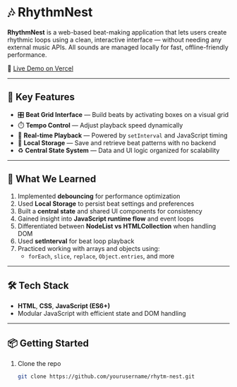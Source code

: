 # 🎶 RhythmNest

**RhythmNest** is a web-based beat-making application that lets users create rhythmic loops using a clean, interactive interface — without needing any external music APIs. All sounds are managed locally for fast, offline-friendly performance.

🔗 [Live Demo on Vercel](https://rhytm-nest.vercel.app/)

---

## 🚀 Key Features

- 🎛️ **Beat Grid Interface** — Build beats by activating boxes on a visual grid  
- ⏱️ **Tempo Control** — Adjust playback speed dynamically  
- 🧠 **Real-time Playback** — Powered by `setInterval` and JavaScript timing  
- 💾 **Local Storage** — Save and retrieve beat patterns with no backend  
- ♻️ **Central State System** — Data and UI logic organized for scalability  

---

## 🧠 What We Learned

1. Implemented **debouncing** for performance optimization  
2. Used **Local Storage** to persist beat settings and preferences  
3. Built a **central state** and shared UI components for consistency  
4. Gained insight into **JavaScript runtime flow** and event loops  
5. Differentiated between **NodeList vs HTMLCollection** when handling DOM  
6. Used **setInterval** for beat loop playback  
7. Practiced working with arrays and objects using:
   - `forEach`, `slice`, `replace`, `Object.entries`, and more

---

## 🛠️ Tech Stack

- **HTML**, **CSS**, **JavaScript (ES6+)**  
- Modular JavaScript with efficient state and DOM handling  

---

## 📦 Getting Started

1. Clone the repo  
   ```bash
   git clone https://github.com/yourusername/rhytm-nest.git
